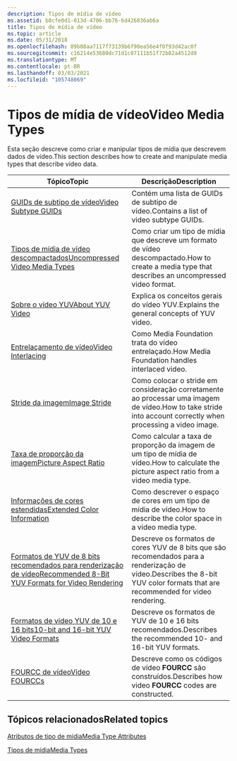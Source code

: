 ```yaml
---
description: Tipos de mídia de vídeo
ms.assetid: b8cfe0d1-013d-4706-bb76-6d426836ab6a
title: Tipos de mídia de vídeo
ms.topic: article
ms.date: 05/31/2018
ms.openlocfilehash: 89b08aa7117f73139b6f90ea56e4f0f93d42ac0f
ms.sourcegitcommit: c16214e53680dc71d1c07111b51f72b82a4512d8
ms.translationtype: MT
ms.contentlocale: pt-BR
ms.lasthandoff: 03/03/2021
ms.locfileid: "105748069"
---
```

# <a name="video-media-types"></a><span data-ttu-id="ec220-103">Tipos de mídia de vídeo</span><span class="sxs-lookup"><span data-stu-id="ec220-103">Video Media Types</span></span>

<span data-ttu-id="ec220-104">Esta seção descreve como criar e manipular tipos de mídia que descrevem dados de vídeo.</span><span class="sxs-lookup"><span data-stu-id="ec220-104">This section describes how to create and manipulate media types that describe video data.</span></span>



| <span data-ttu-id="ec220-105">Tópico</span><span class="sxs-lookup"><span data-stu-id="ec220-105">Topic</span></span>                                                                                                      | <span data-ttu-id="ec220-106">Descrição</span><span class="sxs-lookup"><span data-stu-id="ec220-106">Description</span></span>                                                                     |
|------------------------------------------------------------------------------------------------------------|---------------------------------------------------------------------------------|
| [<span data-ttu-id="ec220-107">GUIDs de subtipo de vídeo</span><span class="sxs-lookup"><span data-stu-id="ec220-107">Video Subtype GUIDs</span></span>](video-subtype-guids.md)                                                             | <span data-ttu-id="ec220-108">Contém uma lista de GUIDs de subtipo de vídeo.</span><span class="sxs-lookup"><span data-stu-id="ec220-108">Contains a list of video subtype GUIDs.</span></span>                                         |
| [<span data-ttu-id="ec220-109">Tipos de mídia de vídeo descompactados</span><span class="sxs-lookup"><span data-stu-id="ec220-109">Uncompressed Video Media Types</span></span>](uncompressed-video-media-types.md)                                       | <span data-ttu-id="ec220-110">Como criar um tipo de mídia que descreve um formato de vídeo descompactado.</span><span class="sxs-lookup"><span data-stu-id="ec220-110">How to create a media type that describes an uncompressed video format.</span></span>         |
| [<span data-ttu-id="ec220-111">Sobre o vídeo YUV</span><span class="sxs-lookup"><span data-stu-id="ec220-111">About YUV Video</span></span>](about-yuv-video.md)                                                                     | <span data-ttu-id="ec220-112">Explica os conceitos gerais do vídeo YUV.</span><span class="sxs-lookup"><span data-stu-id="ec220-112">Explains the general concepts of YUV video.</span></span>                                     |
| [<span data-ttu-id="ec220-113">Entrelaçamento de vídeo</span><span class="sxs-lookup"><span data-stu-id="ec220-113">Video Interlacing</span></span>](video-interlacing.md)                                                                 | <span data-ttu-id="ec220-114">Como Media Foundation trata do vídeo entrelaçado.</span><span class="sxs-lookup"><span data-stu-id="ec220-114">How Media Foundation handles interlaced video.</span></span>                                  |
| [<span data-ttu-id="ec220-115">Stride da imagem</span><span class="sxs-lookup"><span data-stu-id="ec220-115">Image Stride</span></span>](image-stride.md)                                                                           | <span data-ttu-id="ec220-116">Como colocar o stride em consideração corretamente ao processar uma imagem de vídeo.</span><span class="sxs-lookup"><span data-stu-id="ec220-116">How to take stride into account correctly when processing a video image.</span></span>        |
| [<span data-ttu-id="ec220-117">Taxa de proporção da imagem</span><span class="sxs-lookup"><span data-stu-id="ec220-117">Picture Aspect Ratio</span></span>](picture-aspect-ratio.md)                                                           | <span data-ttu-id="ec220-118">Como calcular a taxa de proporção da imagem de um tipo de mídia de vídeo.</span><span class="sxs-lookup"><span data-stu-id="ec220-118">How to calculate the picture aspect ratio from a video media type.</span></span>              |
| [<span data-ttu-id="ec220-119">Informações de cores estendidas</span><span class="sxs-lookup"><span data-stu-id="ec220-119">Extended Color Information</span></span>](extended-color-information.md)                                               | <span data-ttu-id="ec220-120">Como descrever o espaço de cores em um tipo de mídia de vídeo.</span><span class="sxs-lookup"><span data-stu-id="ec220-120">How to describe the color space in a video media type.</span></span>                          |
| [<span data-ttu-id="ec220-121">Formatos de YUV de 8 bits recomendados para renderização de vídeo</span><span class="sxs-lookup"><span data-stu-id="ec220-121">Recommended 8-Bit YUV Formats for Video Rendering</span></span>](recommended-8-bit-yuv-formats-for-video-rendering.md) | <span data-ttu-id="ec220-122">Descreve os formatos de cores YUV de 8 bits que são recomendados para a renderização de vídeo.</span><span class="sxs-lookup"><span data-stu-id="ec220-122">Describes the 8-bit YUV color formats that are recommended for video rendering.</span></span> |
| [<span data-ttu-id="ec220-123">Formatos de vídeo YUV de 10 e 16 bits</span><span class="sxs-lookup"><span data-stu-id="ec220-123">10-bit and 16-bit YUV Video Formats</span></span>](10-bit-and-16-bit-yuv-video-formats.md)                             | <span data-ttu-id="ec220-124">Descreve os formatos de YUV de 10 e 16 bits recomendados.</span><span class="sxs-lookup"><span data-stu-id="ec220-124">Describes the recommended 10- and 16-bit YUV formats.</span></span>                           |
| [<span data-ttu-id="ec220-125">FOURCC de vídeo</span><span class="sxs-lookup"><span data-stu-id="ec220-125">Video FOURCCs</span></span>](video-fourccs.md)                                                                         | <span data-ttu-id="ec220-126">Descreve como os códigos de vídeo **FOURCC** são construídos.</span><span class="sxs-lookup"><span data-stu-id="ec220-126">Describes how video **FOURCC** codes are constructed.</span></span>                           |



 

## <a name="related-topics"></a><span data-ttu-id="ec220-127">Tópicos relacionados</span><span class="sxs-lookup"><span data-stu-id="ec220-127">Related topics</span></span>

<dl> <dt>

[<span data-ttu-id="ec220-128">Atributos de tipo de mídia</span><span class="sxs-lookup"><span data-stu-id="ec220-128">Media Type Attributes</span></span>](media-type-attributes.md)
</dt> <dt>

[<span data-ttu-id="ec220-129">Tipos de mídia</span><span class="sxs-lookup"><span data-stu-id="ec220-129">Media Types</span></span>](media-types.md)
</dt> </dl>

 

 




